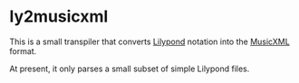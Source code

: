 # ly2musicxml

This is a small transpiler that converts [Lilypond](https://lilypond.org)
notation into the [MusicXML](https://www.musicxml.com/for-developers/) format.

At present, it only parses a small subset of simple Lilypond files.
